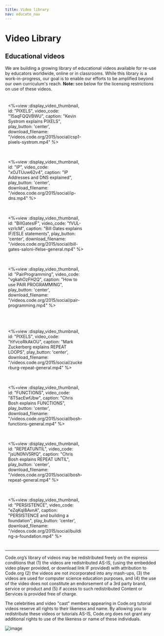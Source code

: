 ```yaml
---
title: Video library
nav: educate_nav
---
```



# Video Library

## Educational videos

We are building a growing library of educational videos available for re-use by educators worldwide, online or in classrooms. While this library is a work-in-progress, our goal is to enable our efforts to be amplified beyond our own curriculum's reach. **Note:** see below for the licensing restrictions on use of these videos.

<div style="float:left; padding:10px; width:49%">

<%=view :display_video_thumbnail, id: "PIXELS", video_code: "15aqFQQVBWU", caption: "Kevin Systrom explains PIXELS", play_button: 'center', download_filename: "/videos.code.org/2015/social/csp1-pixels-systrom.mp4" %>

</div>

<div style="float:left; padding:10px; width:49%">

<%=view :display_video_thumbnail, id: "IP", video_code: "xOJTUuw62v4", caption: "IP Addresses and DNS explained", play_button: 'center', download_filename: "/videos.code.org/2015/social/ip-dns.mp4" %>

</div>

<div style="float:left; padding:10px; width:49%">
 
<%=view :display_video_thumbnail, id: "BillGatesIF", video_code: "fVUL-vzrIcM", caption: "Bill Gates explains IF/ESLE statements", play_button: 'center', download_filename: "/videos.code.org/2015/social/bill-gates-saloni-ifelse-general.mp4" %>
            
</div>

<div style="float:left; padding:10px; width:49%">

<%=view :display_video_thumbnail, id: "PairProgramming", video_code: "vgkahOzFH2Q", caption: "How to use PAIR PROGRAMMING", play_button: 'center', download_filename: "/videos.code.org/2015/social/pair-programming.mp4" %>

</div>

<div style="float:left; padding:10px; width:49%">
 
</div>

<div style='clear:both'></div>

<div style="float:left; padding:10px; width:49%">

<%=view :display_video_thumbnail, id: "PIXELS", video_code: "hYvcoRkAkOU", caption: "Mark Zuckerberg explains REPEAT LOOPS", play_button: 'center', download_filename: "/videos.code.org/2015/social/zuckerburg-repeat-general.mp4" %>

</div>

<div style="float:left; padding:10px; width:49%">

<%=view :display_video_thumbnail, id: "FUNCTIONS", video_code: "8T5acEwfJbw", caption: "Chris Bosh explains FUNCTIONS", play_button: 'center', download_filename: "/videos.code.org/2015/social/bosh-functions-general.mp4" %>

</div>

<div style='clear:both'></div>

<div style="float:left; padding:10px; width:49%">

<%=view :display_video_thumbnail, id: "REPEATUNTIL", video_code: "jsUN0NV5RfQ", caption: "Chris Bosh explains REPEAT UNTIL", play_button: 'center', download_filename: "/videos.code.org/2015/social/bosh-repeat-general.mp4" %>

</div>

<div style="float:left; padding:10px; width:49%">

<%=view :display_video_thumbnail, id: "PERSISTENCE", video_code: "eZqKqI8AvnA", caption: "PERSISTENCE and building a foundation", play_button: 'center', download_filename: "/videos.code.org/2015/social/building-a-foundation.mp4" %>


</div>

<div style='clear:both'></div>

---

Code.org’s library of videos may be redistributed freely on the express conditions that (1) the videos are redistributed AS-IS, (using the embedded video player provided, or download link IF provided) with attribution to Code.org (2) the videos are not incorporated into any mash-ups, (3) the videos are used for computer science education purposes, and (4) the use of the video does not constitute an endorsement of a 3rd party brand, service or product and (5) if access to such redistributed Content or Services is provided free of charge.

The celebrities and video "cast" members appearing in Code.org tutorial videos reserve all rights to their likeness and name. By allowing you to redistribute these videos or tutorials AS-IS, Code.org does not grant any additional rights to use of the likeness or name of these individuals.

![image](/images/fit-200/cc-logo.png)


